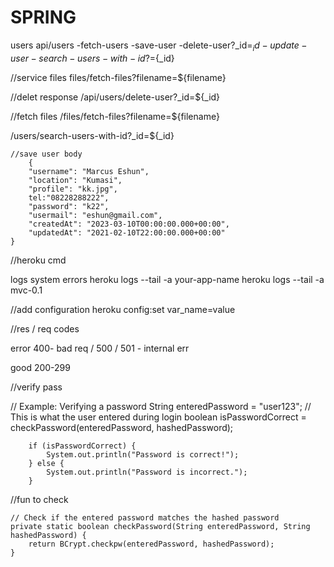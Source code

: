 # SPRING



<!-- Routes -->
users
api/users
-fetch-users
-save-user
-delete-user?_id=${_id}
-update-user
-search-users-with-id?=${_id}

//service files
files/fetch-files?filename=${filename}



//delet response
/api/users/delete-user?_id=${_id}

//fetch files
/files/fetch-files?filename=${filename}

/users/search-users-with-id?_id=${_id}


    //save user body
    	{
		"username": "Marcus Eshun",
		"location": "Kumasi",
		"profile": "kk.jpg",
        tel:"08228288222",
		"password": "k22",
		"usermail": "eshun@gmail.com",
		"createdAt": "2023-03-10T00:00:00.000+00:00",
		"updatedAt": "2021-02-10T22:00:00.000+00:00"
	}


//heroku cmd
  
  logs system errors
  heroku logs --tail -a your-app-name
  heroku logs --tail -a mvc-0.1

  //add configuration
  heroku config:set var_name=value


  //res / req codes

  error 400- bad req / 500 / 501 - internal err

  good 200-299
   

   //verify pass

   // Example: Verifying a password
        String enteredPassword = "user123"; // This is what the user entered during login
        boolean isPasswordCorrect = checkPassword(enteredPassword, hashedPassword);

        if (isPasswordCorrect) {
            System.out.println("Password is correct!");
        } else {
            System.out.println("Password is incorrect.");
        }



//fun to check

    // Check if the entered password matches the hashed password
    private static boolean checkPassword(String enteredPassword, String hashedPassword) {
        return BCrypt.checkpw(enteredPassword, hashedPassword);
    }